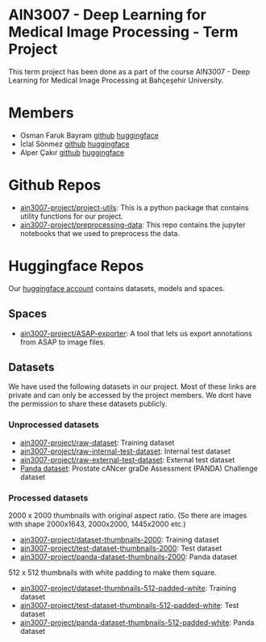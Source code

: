 
# **AIN3007 - Deep Learning for Medical Image Processing** - Term Project

This term project has been done as a part of the course AIN3007 - Deep Learning for Medical Image Processing at Bahçeşehir University. 

# Members

- Osman Faruk Bayram [github](https://github.com/osbm) [huggingface](https://huggingface.co/osbm)
- İclal Sönmez [github](https://github.com/iclalsonmez) [huggingface](https://huggingface.co/iclallalala)
- Alper Çakır [github](https://github.com/Alperitoo) [huggingface](https://huggingface.co/Alperitoo)

# Github Repos

- [ain3007-project/project-utils](https://github.com/ain3007-project/project-utils): This is a python package that contains utility functions for our project.
- [ain3007-project/preprocessing-data](https://github.com/ain3007-project/preprocessing-data): This repo contains the jupyter notebooks that we used to preprocess the data.


# Huggingface Repos

Our [huggingface account](https://huggingface.co/ain3007-project) contains datasets, models and spaces.

## Spaces

- [ain3007-project/ASAP-exporter](https://huggingface.co/spaces/ain3007-project/ASAP-exporter): A tool that lets us export annotations from ASAP to image files.

## Datasets

We have used the following datasets in our project. Most of these links are private and can only be accessed by the project members. We dont have the permission to share these datasets publicly. 

### Unprocessed datasets 

- [ain3007-project/raw-dataset](https://huggingface.co/datasets/ain3007-project/raw-dataset): Training dataset
- [ain3007-project/raw-internal-test-dataset](https://huggingface.co/datasets/ain3007-project/raw-internal-test-dataset): Internal test dataset
- [ain3007-project/raw-external-test-dataset](https://huggingface.co/datasets/ain3007-project/raw-external-test-dataset): External test dataset
- [Panda dataset](https://www.kaggle.com/competitions/prostate-cancer-grade-assessment/data): Prostate cANcer graDe Assessment (PANDA) Challenge dataset

### Processed datasets

2000 x 2000 thumbnails with original aspect ratio. (So there are images with shape 2000x1643, 2000x2000, 1445x2000 etc.)

- [ain3007-project/dataset-thumbnails-2000](https://huggingface.co/datasets/ain3007-project/dataset-thumbnails-2000): Training dataset
- [ain3007-project/test-dataset-thumbnails-2000](https://huggingface.co/datasets/ain3007-project/test-dataset-thumbnails-2000): Test dataset
- [ain3007-project/panda-dataset-thumbnails-2000](https://huggingface.co/datasets/ain3007-project/panda-dataset-thumbnails-2000): Panda dataset

512 x 512 thumbnails with white padding to make them square.

- [ain3007-project/dataset-thumbnails-512-padded-white](https://huggingface.co/datasets/ain3007-project/dataset-thumbnails-512-padded-white): Training dataset
- [ain3007-project/test-dataset-thumbnails-512-padded-white](https://huggingface.co/datasets/ain3007-project/test-dataset-thumbnails-512-padded-white): Test dataset
- [ain3007-project/panda-dataset-thumbnails-512-padded-white](https://huggingface.co/datasets/ain3007-project/panda-dataset-thumbnails-512-padded-white): Panda dataset
